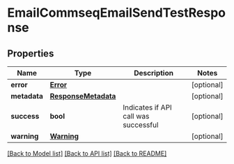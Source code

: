 # EmailCommseqEmailSendTestResponse

## Properties
Name | Type | Description | Notes
------------ | ------------- | ------------- | -------------
**error** | [**Error**](Error.md) |  | [optional] 
**metadata** | [**ResponseMetadata**](ResponseMetadata.md) |  | [optional] 
**success** | **bool** | Indicates if API call was successful | [optional] 
**warning** | [**Warning**](Warning.md) |  | [optional] 

[[Back to Model list]](../README.md#documentation-for-models) [[Back to API list]](../README.md#documentation-for-api-endpoints) [[Back to README]](../README.md)


